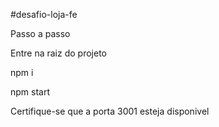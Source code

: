 #desafio-loja-fe

Passo a passo


Entre na raiz do projeto


npm i


npm start


Certifique-se que a porta 3001 esteja disponivel

